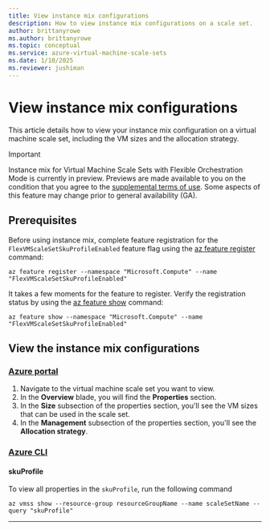 ```yaml
---
title: View instance mix configurations
description: How to view instance mix configurations on a scale set. 
author: brittanyrowe 
ms.author: brittanyrowe
ms.topic: conceptual
ms.service: azure-virtual-machine-scale-sets
ms.date: 1/10/2025
ms.reviewer: jushiman
---
```


# View instance mix configurations

This article details how to view your instance mix configuration on a virtual machine scale set, including the VM sizes and the allocation strategy.

> [!IMPORTANT]
> Instance mix for Virtual Machine Scale Sets with Flexible Orchestration Mode is currently in preview. Previews are made available to you on the condition that you agree to the [supplemental terms of use](https://azure.microsoft.com/support/legal/preview-supplemental-terms/). Some aspects of this feature may change prior to general availability (GA). 

## Prerequisites
Before using instance mix, complete feature registration for the `FlexVMScaleSetSkuProfileEnabled` feature flag using the [az feature register](/cli/azure/feature#az-feature-register) command:

```azurecli-interactive
az feature register --namespace "Microsoft.Compute" --name "FlexVMScaleSetSkuProfileEnabled"
```

It takes a few moments for the feature to register. Verify the registration status by using the [az feature show](/cli/azure/feature#az-feature-register) command:

```azurecli-interactive
az feature show --namespace "Microsoft.Compute" --name "FlexVMScaleSetSkuProfileEnabled"
```

## View the instance mix configurations
### [Azure portal](#tab/portal-1)
1. Navigate to the virtual machine scale set you want to view.
2. In the **Overview** blade, you will find the **Properties** section.
3. In the **Size** subsection of the properties section, you'll see the VM sizes that can be used in the scale set.
4. In the **Management** subsection of the properties section, you'll see the **Allocation strategy**.

### [Azure CLI](#tab/cli-1)

#### skuProfile
To view all properties in the `skuProfile`, run the following command
```azurecli-interactive
az vmss show --resource-group resourceGroupName --name scaleSetName --query "skuProfile"
```

---